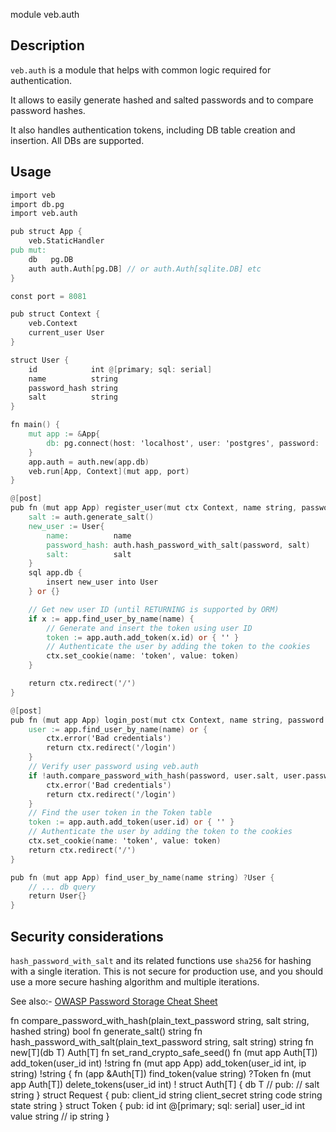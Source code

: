 module veb.auth

## Description

`veb.auth` is a module that helps with common logic required for authentication.

It allows to easily generate hashed and salted passwords and to compare password hashes.

It also handles authentication tokens, including DB table creation and insertion. All DBs are supported.

## Usage

```v
import veb
import db.pg
import veb.auth

pub struct App {
	veb.StaticHandler
pub mut:
	db   pg.DB
	auth auth.Auth[pg.DB] // or auth.Auth[sqlite.DB] etc
}

const port = 8081

pub struct Context {
	veb.Context
	current_user User
}

struct User {
	id            int @[primary; sql: serial]
	name          string
	password_hash string
	salt          string
}

fn main() {
	mut app := &App{
		db: pg.connect(host: 'localhost', user: 'postgres', password: '', dbname: 'postgres')!
	}
	app.auth = auth.new(app.db)
	veb.run[App, Context](mut app, port)
}

@[post]
pub fn (mut app App) register_user(mut ctx Context, name string, password string) veb.Result {
	salt := auth.generate_salt()
	new_user := User{
		name:          name
		password_hash: auth.hash_password_with_salt(password, salt)
		salt:          salt
	}
	sql app.db {
		insert new_user into User
	} or {}

	// Get new user ID (until RETURNING is supported by ORM)
	if x := app.find_user_by_name(name) {
		// Generate and insert the token using user ID
		token := app.auth.add_token(x.id) or { '' }
		// Authenticate the user by adding the token to the cookies
		ctx.set_cookie(name: 'token', value: token)
	}

	return ctx.redirect('/')
}

@[post]
pub fn (mut app App) login_post(mut ctx Context, name string, password string) veb.Result {
	user := app.find_user_by_name(name) or {
		ctx.error('Bad credentials')
		return ctx.redirect('/login')
	}
	// Verify user password using veb.auth
	if !auth.compare_password_with_hash(password, user.salt, user.password_hash) {
		ctx.error('Bad credentials')
		return ctx.redirect('/login')
	}
	// Find the user token in the Token table
	token := app.auth.add_token(user.id) or { '' }
	// Authenticate the user by adding the token to the cookies
	ctx.set_cookie(name: 'token', value: token)
	return ctx.redirect('/')
}

pub fn (mut app App) find_user_by_name(name string) ?User {
	// ... db query
	return User{}
}
```

## Security considerations

`hash_password_with_salt` and its related functions use `sha256` for hashing with a single iteration. This is not secure for production use, and you should use a more secure hashing algorithm and multiple iterations.

See also:- [OWASP Password Storage Cheat Sheet](https://cheatsheetseries.owasp.org/cheatsheets/Password_Storage_Cheat_Sheet.html)


fn compare_password_with_hash(plain_text_password string, salt string, hashed string) bool
fn generate_salt() string
fn hash_password_with_salt(plain_text_password string, salt string) string
fn new[T](db T) Auth[T]
fn set_rand_crypto_safe_seed()
fn (mut app Auth[T]) add_token(user_id int) !string
    fn (mut app App) add_token(user_id int, ip string) !string {
fn (app &Auth[T]) find_token(value string) ?Token
fn (mut app Auth[T]) delete_tokens(user_id int) !
struct Auth[T] {
	db T
	// pub:
	// salt string
}
struct Request {
pub:
	client_id     string
	client_secret string
	code          string
	state         string
}
struct Token {
pub:
	id      int @[primary; sql: serial]
	user_id int
	value   string
	// ip      string
}
